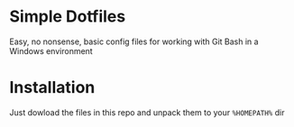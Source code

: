 Simple Dotfiles
===============

Easy, no nonsense, basic config files for working with Git Bash in a Windows environment

# Installation #

Just dowload the files in this repo and unpack them to your `%HOMEPATH%` dir
